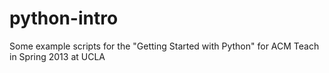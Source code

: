 python-intro
============

Some example scripts for the "Getting Started with Python" for ACM Teach in Spring 2013 at UCLA